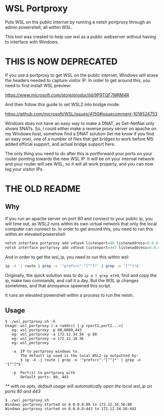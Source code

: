 # WSL Portproxy
Puts WSL on the public internet by running a netsh portproxy through an admin powershell, all within WSL.

This tool was created to help use wsl as a public webserver without having to interface with Windows.
# THIS IS NOW DEPRECATED
If you use a portproxy to get WSL on the public internet, Windows will erase the headers needed to capture visitor IP.
In order to get around this, you need to first install WSL preview:

https://www.microsoft.com/store/productId/9P9TQF7MRM4R

And then follow this guide to set WSL2 into bridge mode:

https://github.com/microsoft/WSL/issues/4150#issuecomment-1018524753

Windows does not have an easy way to make a DNAT, as Get-NetNat only shows SNATs. So, I could either make a reverse proxy
server on apache on my Windows host, somehow find a DNAT solution (let me know if you find an easy one), one of a number
of files that get bridges to work before MS added official support, and actual bridge support here.

The only thing you need to do after this is portforward your ports on your router pointing towards the new WSL IP. It will
be on your internal network and your router will see WSL, so it will all work properly, and you can now log your visitor IPs.

# THE OLD README
## Why
If you run an apache server on port 80 and connect to your public ip, you will time out, as
WSL2 runs within its own virtual network that only the local computer can connect to.
In order to get around this, you need to run this within an elevated powershell:
```powershell
netsh interface portproxy add v4tov4 listenport=80 listenaddress=0.0.0.0 connectport=80 connectaddress=wsl_ip
netsh interface portproxy add v4tov4 listenport=443 listenaddress=0.0.0.0 connectport=443 connectaddress=wsl_ip
```
And in order to get the wsl_ip, you need to run this within wsl:
```sh
ip -4 -j route | grep -o '"prefsrc":"[^"]*' | grep -o '[^"]*$'
```
Originally, the quick solution was to do `ip a | grep eth0`, find and copy the ip,
make two commands, and call it a day. But the WSL ip changes sometimes, and that
annoyance spawned this script.

It runs an elevated powershell within a process to run the netsh.

## Usage
```console
$ ./wsl_portproxy.sh -h
Usage: wsl_portproxy [-a <addr>] [-p <port1,port2...>]
   eg: wsl_portproxy -p 80,8080,443
   eg: wsl_portproxy -a 172.12.34.56 -p 80
   eg: wsl_portproxy -a 172.12.34.56
   eg: wsl_portproxy

   -a  IP to portproxy windows to.
       The default ip used is the local WSL2 ip outputted by:
       $ ip -4 -j route | grep -o '"prefsrc":"[^"]*' | grep -o '[^"]*$'

   -p  Port(s) to portproxy with
       Default ports: 80, 443
```
_** with no opts, default usage will automatically open the local wsl_ip on ports 80 and 443_
```console
$ ./wsl_portproxy.sh
Windows portproxy started on 0.0.0.0:80 to 172.12.34.56:80
Windows portproxy started on 0.0.0.0:443 to 172.12.34.56:443
```
